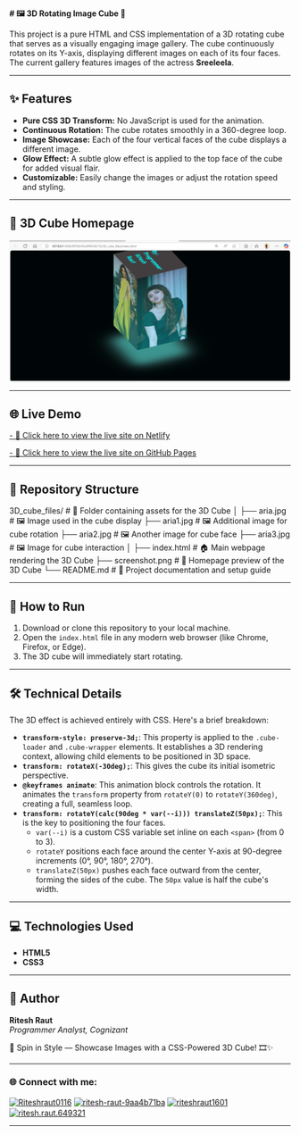 **# 🖼️ 3D Rotating Image Cube 🧊**

This project is a pure HTML and CSS implementation of a 3D rotating cube that serves as a visually engaging image gallery. The cube continuously rotates on its Y-axis, displaying different images on each of its four faces.
The current gallery features images of the actress **Sreeleela**.

---

## ✨ Features

*   **Pure CSS 3D Transform:** No JavaScript is used for the animation.
*   **Continuous Rotation:** The cube rotates smoothly in a 360-degree loop.
*   **Image Showcase:** Each of the four vertical faces of the cube displays a different image.
*   **Glow Effect:** A subtle glow effect is applied to the top face of the cube for added visual flair.
*   **Customizable:** Easily change the images or adjust the rotation speed and styling.

---

## 📸 3D Cube Homepage

![3D Cube Homepage](3D_cube_files/screenshot.png)

---

## 🌐 Live Demo

[- 🔗 Click here to view the live site on Netlify](https://3dcubesreeleela.netlify.app/)

[- 🔗 Click here to view the live site on GitHub Pages](https://riteshraut0116.github.io/3D_Cube/)

---

## 📂 Repository Structure

3D_cube_files/                   # 📁 Folder containing assets for the 3D Cube
│
├── aria.jpg                     # 🖼️ Image used in the cube display
├── aria1.jpg                    # 🖼️ Additional image for cube rotation
├── aria2.jpg                    # 🖼️ Another image for cube face
├── aria3.jpg                    # 🖼️ Image for cube interaction
│
├── index.html                   # 🏠 Main webpage rendering the 3D Cube
├── screenshot.png               # 📸 Homepage preview of the 3D Cube
└── README.md                    # 📘 Project documentation and setup guide

---

## 🚀 How to Run

1.  Download or clone this repository to your local machine.
2.  Open the `index.html` file in any modern web browser (like Chrome, Firefox, or Edge).
3.  The 3D cube will immediately start rotating.

---

## 🛠️ Technical Details

The 3D effect is achieved entirely with CSS. Here's a brief breakdown:

*   **`transform-style: preserve-3d;`**: This property is applied to the `.cube-loader` and `.cube-wrapper` elements. It establishes a 3D rendering context, allowing child elements to be positioned in 3D space.
*   **`transform: rotateX(-30deg);`**: This gives the cube its initial isometric perspective.
*   **`@keyframes animate`**: This animation block controls the rotation. It animates the `transform` property from `rotateY(0)` to `rotateY(360deg)`, creating a full, seamless loop.
*   **`transform: rotateY(calc(90deg * var(--i))) translateZ(50px);`**: This is the key to positioning the four faces.
    *   `var(--i)` is a custom CSS variable set inline on each `<span>` (from 0 to 3).
    *   `rotateY` positions each face around the center Y-axis at 90-degree increments (0°, 90°, 180°, 270°).
    *   `translateZ(50px)` pushes each face outward from the center, forming the sides of the cube. The `50px` value is half the cube's width.

---

## 💻 Technologies Used

*   **HTML5**
*   **CSS3**

---

## 👤 Author

**Ritesh Raut**  
*Programmer Analyst, Cognizant*

🧊 Spin in Style — Showcase Images with a CSS-Powered 3D Cube! 🎞️✨

---

### 🌐 Connect with me:
<p align="left">
<a href="https://github.com/Riteshraut0116" target="blank"><img align="center" src="https://raw.githubusercontent.com/rahuldkjain/github-profile-readme-generator/master/src/images/icons/Social/github.svg" alt="Riteshraut0116" height="30" width="40" /></a>
<a href="https://linkedin.com/in/ritesh-raut-9aa4b71ba" target="blank"><img align="center" src="https://raw.githubusercontent.com/rahuldkjain/github-profile-readme-generator/master/src/images/icons/Social/linked-in-alt.svg" alt="ritesh-raut-9aa4b71ba" height="30" width="40" /></a>
<a href="https://www.instagram.com/riteshraut1601/" target="blank"><img align="center" src="https://raw.githubusercontent.com/rahuldkjain/github-profile-readme-generator/master/src/images/icons/Social/instagram.svg" alt="riteshraut1601" height="30" width="40" /></a>
<a href="https://www.facebook.com/ritesh.raut.649321/" target="blank"><img align="center" src="https://raw.githubusercontent.com/rahuldkjain/github-profile-readme-generator/master/src/images/icons/Social/facebook.svg" alt="ritesh.raut.649321" height="30" width="40" /></a>
</p>

---
